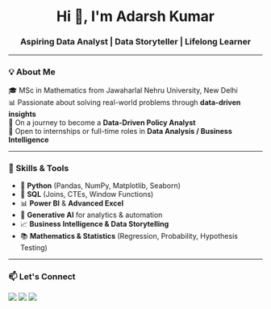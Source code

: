 <h1 align="center">Hi 👋, I'm Adarsh Kumar</h1>
<h3 align="center">Aspiring Data Analyst | Data Storyteller | Lifelong Learner</h3>

<p align="center">
 

---

### 💡 About Me

🎓 MSc in Mathematics from Jawaharlal Nehru University, New Delhi  
📊 Passionate about solving real-world problems through **data-driven insights**  
🚀 On a journey to become a **Data-Driven Policy Analyst**  
💼 Open to internships or full-time roles in **Data Analysis / Business Intelligence**

---

### 🧠 Skills & Tools

- 🐍 **Python** (Pandas, NumPy, Matplotlib, Seaborn)
- 🧮 **SQL** (Joins, CTEs, Window Functions)
- 📊 **Power BI** & **Advanced Excel**
- 🤖 **Generative AI** for analytics & automation
- 📈 **Business Intelligence & Data Storytelling**
- 📚 **Mathematics & Statistics** (Regression, Probability, Hypothesis Testing)



---





### 📫 Let's Connect

<p align="left">
  <a href="mailto:adarshkumar.922k@gmail.com"><img src="https://img.shields.io/badge/Gmail-Email-red?style=for-the-badge&logo=gmail"></a>
  <a href="https://www.linkedin.com/in/adarshkr09"><img src="https://img.shields.io/badge/LinkedIn-Connect-blue?style=for-the-badge&logo=linkedin"></a>
  <a href="https://wordpress.com/home/data302.wordpress.com"><img src="https://img.shields.io/badge/Portfolio-Visit-green?style=for-the-badge&logo=firefox-browser"></a>
</p>
